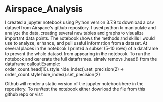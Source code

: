 # Airspace_Analysis
I created a jupyter notebook using Python version 3.7.9 to download a csv dataset from Airspace's github repository.
I used python to manipulate and analyze the data, creating several new tables and graphs to visualize important data points. 
The notebook shows the methods and skills I would use to analyze, enhance, and pull useful information from a dataset.
At several places in the notebook I printed a subset (5-10 rows) of a dataframe to prevent the whole dataset from appearing in the notebook.
To run the notebook and generate the full dataframes, simply remove .head() from the dataframe callout
Example: order_count.head(10).style.hide_index().set_precision(2) -> order_count.style.hide_index().set_precision(2)

Github will render a static version of the jupyter notebook here in the repository. 
To run/test the notebook either download the file from this github repo or visit 
